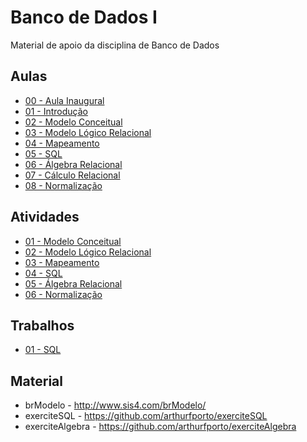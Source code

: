 # Banco de Dados I

Material de apoio da disciplina de Banco de Dados

## Aulas

- <a href="aulas/00-Inaugural/00-Inaugural.pdf"> 00 - Aula Inaugural </a>
- <a href="aulas/01-Introducao/01-Introducao.pdf"> 01 - Introdução </a>
- <a href="aulas/02-ModeloConceitual/02-ModeloConceitual.pdf"> 02 - Modelo Conceitual</a>
- <a href="aulas/03-ModeloLogicoRelacional/03-ModeloLogicoRelacional.pdf"> 03 - Modelo Lógico Relacional</a>
- <a href="aulas/04-Mapeamento/04-Mapeamento.pdf"> 04 - Mapeamento </a>
- <a href="aulas/05-SQL/05-SQL.pdf"> 05 - SQL </a>
- <a href="aulas/06-AlgebraRelacional/06-AlgebraRelacional.pdf"> 06 - Álgebra Relacional </a>
- <a href="aulas/07-CalculoRelacional/07-CalculoRelacional.pdf"> 07 - Cálculo Relacional </a>
- <a href="aulas/08-Normalizacao/08-Normalizacao.pdf"> 08 - Normalização </a>

## Atividades

- <a href="atividades/lista01/lista01.pdf"> 01 - Modelo Conceitual </a>
- <a href="atividades/lista02/lista02.pdf"> 02 - Modelo Lógico Relacional </a>
- <a href="atividades/lista03/lista03.pdf"> 03 - Mapeamento </a>
- <a href="atividades/lista04/lista04.pdf"> 04 - SQL </a>
- <a href="atividades/lista05/lista05.pdf"> 05 - Álgebra Relacional </a>
- <a href="atividades/lista06/lista06.pdf"> 06 - Normalização </a>

## Trabalhos

- <a href="trabalhos/trabalho01/trabalho01.pdf"> 01 - SQL </a>

## Material

- brModelo - http://www.sis4.com/brModelo/
- exerciteSQL - https://github.com/arthurfporto/exerciteSQL
- exerciteAlgebra - https://github.com/arthurfporto/exerciteAlgebra
